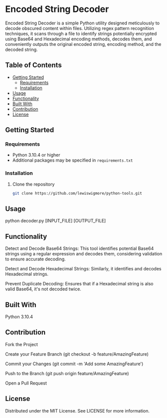 # Encoded String Decoder

Encoded String Decoder is a simple Python utility designed meticulously to decode obscured content within files. Utilizing regex pattern recognition techniques, it scans through a file to identify strings potentially encrypted using Base64 and Hexadecimal encoding methods, decodes them, and conveniently outputs the original encoded string, encoding method, and the decoded string.

## Table of Contents

- [Getting Started](#getting-started)
  - [Requirements](#requirements)
  - [Installation](#installation)
- [Usage](#usage)
- [Functionality](#functionality)
- [Built With](#built-with)
- [Contribution](#contribution)
- [License](#license)

## Getting Started

### Requirements

- Python 3.10.4 or higher
- Additional packages may be specified in `requirements.txt`

### Installation

1. Clone the repository
   ```sh
   git clone https://github.com/lewiswigmore/python-tools.git

## Usage

python decoder.py [INPUT_FILE] [OUTPUT_FILE]

## Functionality

Detect and Decode Base64 Strings: This tool identifies potential Base64 strings using a regular expression and decodes them, considering validation to ensure accurate decoding.

Detect and Decode Hexadecimal Strings: Similarly, it identifies and decodes Hexadecimal strings.

Prevent Duplicate Decoding: Ensures that if a Hexadecimal string is also valid Base64, it's not decoded twice.

## Built With

Python 3.10.4

## Contribution

Fork the Project

Create your Feature Branch (git checkout -b feature/AmazingFeature)

Commit your Changes (git commit -m 'Add some AmazingFeature')

Push to the Branch (git push origin feature/AmazingFeature)

Open a Pull Request

## License

Distributed under the MIT License. See LICENSE for more information.


